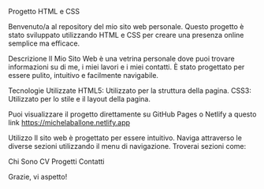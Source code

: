 Progetto HTML e CSS

Benvenuto/a al repository del mio sito web personale. Questo progetto è stato sviluppato utilizzando HTML e CSS per creare una presenza online semplice ma efficace.

Descrizione
Il Mio Sito Web è una vetrina personale dove puoi trovare informazioni su di me, i miei lavori e i miei contatti. 
È stato progettato per essere pulito, intuitivo e facilmente navigabile.

Tecnologie Utilizzate
HTML5: Utilizzato per la struttura della pagina.
CSS3: Utilizzato per lo stile e il layout della pagina.

Puoi visualizzare il progetto direttamente su GitHub Pages o Netlify a questo link https://michelaballone.netlify.app

Utilizzo
Il sito web è progettato per essere intuitivo. Naviga attraverso le diverse sezioni utilizzando il menu di navigazione. Troverai sezioni come:

Chi Sono
CV
Progetti
Contatti

Grazie, vi aspetto!

